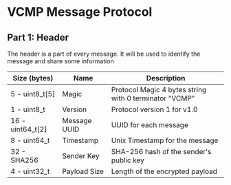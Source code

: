 # VCMP Message Protocol

## Part 1: Header
The header is a part of every message. It will be used to identify the message and share some information

| Size (bytes)     | Name         | Description                                               |
|------------------|--------------|-----------------------------------------------------------|
| 5 - uint8_t[5]   | Magic        | Protocol Magic 4 bytes string with 0 terminator "VCMP"    |
| 1 - uint8_t      | Version      | Protocol version 1 for v1.0                               |
| 16 - uint64_t[2] | Message UUID | UUID for each message                                     |
| 8 - uint64_t     | Timestamp    | Unix Timestamp for the message                            |
| 32 - SHA256      | Sender Key   | SHA-256 hash of the sender's public key                   |
| 4 - uint32_t     | Payload Size | Length of the encrypted payload                           |